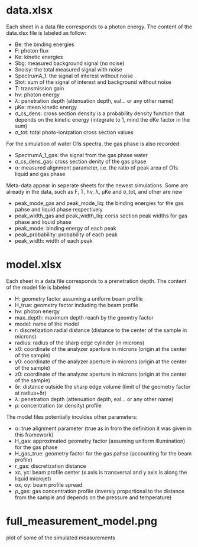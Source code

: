 # data.xlsx

Each sheet in a data file corresponds to a photon energy.
The content of the data.xlsx file is labeled as follow:

  - Be: the binding energies
  - F:  photon flux
  - Ke: kinetic energies
  - Sbg: measured background signal (no noise)
  - Snoisy:      the total measured signal with noise
  - SpectrumA_1: the signal of interest without noise
  - Stot:        sum of the signal of interest and background without noise
  - T:           transmission gain
  - hν:          photon energy
  - λ:           penetration depth (attenuation depth, eal... or any other name)
  - μKe:         mean kinetic energy
  - σ_cs_dens:   cross section density is a probability density function that depends on the kinetic energy (integrate to 1, mind the dKe factor in the sum)
  - σ_tot:       total photo-ionization cross section values

For the simulation of water O1s spectra, the gas phase is also recorded:

  - SpectrumA_1_gas: the signal from the gas phase water
  - σ_cs_dens_gas:   cross section denity of the gas phase
  - α:               measured alignment parameter, i.e. the ratio of peak area of O1s liquid and gas phase

Meta-data appear in seperate sheets for the newest simulations. Some are already in the data, such as F, T, hν, λ, μKe and σ_tot, and other are new

  - peak_mode_gas and peak_mode_liq:   the binding energies for the gas pahse and liquid phase respectively
  - peak_width_gas and peak_width_liq: corss section peak widths for gas phase and liquid phase
  - peak_mode:                         binding energy of each peak
  - peak_probability:                  probability of each peak
  - peak_width:                        width of each peak



# model.xlsx

Each sheet in a data file corresponds to a prenetration depth.
The content of the model file is labeled

  - H:	       geometry factor assuming a uniform beam profile
  - H_true:	   geometry factor including the beam profile
  - hν:        photon energy
  - max_depth: maximum depth reach by the geomtry factor
  - model:     name of the model
  - r:         discretization radial distance (distance to the center of the sample in microns)
  - radius:    radius of the sharp edge cylinder (in microns)
  - x0:        coordinate of the analyzer aperture in microns (origin at the center of the sample)
  - y0:        coordinate of the analyzer aperture in microns (origin at the center of the sample)
  - z0:        coordinate of the analyzer aperture in microns (origin at the center of the sample)
  - δr:        distance outside the sharp edge volume (limit of the geometry factor at radius+δr)
  - λ:         penetration depth (attenuation depth, eal... or any other name)
  - ρ:         concentration (or density) profile

The model files potentially inculdes other parameters:

  - α:               true alignment parameter (true as in from the definition it was given in this framework)
  - H_gas:           approximated geometry factor (assuming uniform illumination) for the gas phase
  - H_gas_true:      geometry factor for the gas pahse (accounting for the beam profile)
  - r_gas:           discretization distance
  - xc, yc:          beam profile center (x axis is transversal and y axis is along the liquid microjet)
  - σx, σy:          beam profile spread
  - ρ_gas:           gas concentration profile (inversly proportional to the distance from the sample and depends on the pressure and temperature)

# full_measurement_model.png

plot of some of the simulated measurements

